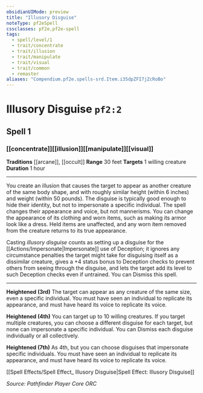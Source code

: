 ```yaml
---
obsidianUIMode: preview
title: "Illusory Disguise"
noteType: pf2eSpell
cssclasses: pf2e,pf2e-spell
tags:
  - spell/level/1
  - trait/concentrate
  - trait/illusion
  - trait/manipulate
  - trait/visual
  - trait/common
  - remaster
aliases: "Compendium.pf2e.spells-srd.Item.i35dpZFI7jZcRoBo" 
---
```

# Illusory Disguise  `pf2:2`  
## Spell 1
### [[concentrate]][[illusion]][[manipulate]][[visual]]
**Traditions** [[arcane]], [[occult]]
**Range** 30 feet
**Targets** 1 willing creature
**Duration** 1 hour
* * * 
You create an illusion that causes the target to appear as another creature of the same body shape, and with roughly similar height (within 6 inches) and weight (within 50 pounds). The disguise is typically good enough to hide their identity, but not to impersonate a specific individual. The spell changes their appearance and voice, but not mannerisms. You can change the appearance of its clothing and worn items, such as making its armor look like a dress. Held items are unaffected, and any worn item removed from the creature returns to its true appearance.

Casting _illusory disguise_ counts as setting up a disguise for the [[Actions/Impersonate|Impersonate]] use of Deception; it ignores any circumstance penalties the target might take for disguising itself as a dissimilar creature, gives a +4 status bonus to Deception checks to prevent others from seeing through the disguise, and lets the target add its level to such Deception checks even if untrained. You can Dismiss this spell.

* * *

**Heightened (3rd)** The target can appear as any creature of the same size, even a specific individual. You must have seen an individual to replicate its appearance, and must have heard its voice to replicate its voice.

**Heightened (4th)** You can target up to 10 willing creatures. If you target multiple creatures, you can choose a different disguise for each target, but none can impersonate a specific individual. You can Dismiss each disguise individually or all collectively.

**Heightened (7th)** As 4th, but you can choose disguises that impersonate specific individuals. You must have seen an individual to replicate its appearance, and must have heard its voice to replicate its voice.

[[Spell Effects/Spell Effect_ Illusory Disguise|Spell Effect: Illusory Disguise]]

*Source: Pathfinder Player Core*
*ORC*